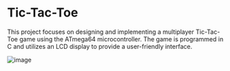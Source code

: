 # Tic-Tac-Toe

This project focuses on designing and implementing a multiplayer Tic-Tac-Toe game using the ATmega64 microcontroller. The game is programmed in C and utilizes an LCD display to provide a user-friendly interface.

![image](https://github.com/aminsakhaei/Tic-Tac-Toe/assets/92515143/b8898b43-2c4d-456a-ab7d-577cf0655cac)

